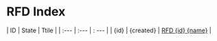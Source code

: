 # RFD Index

| ID   | State | Ttile |
| :--- | :---  | : --- |
| {id} | {created}  | [RFD {id} {name}](./rfd/{id}/index.md) |